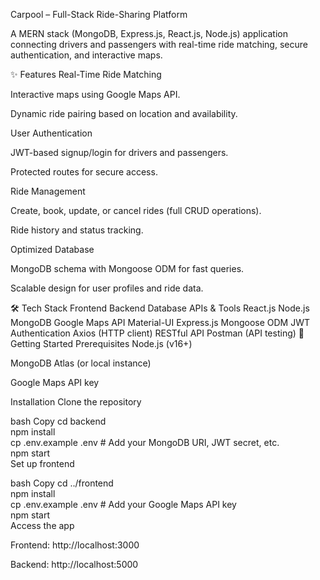 Carpool – Full-Stack Ride-Sharing Platform


A MERN stack (MongoDB, Express.js, React.js, Node.js) application connecting drivers and passengers with real-time ride matching, secure authentication, and interactive maps.

✨ Features
Real-Time Ride Matching

Interactive maps using Google Maps API.

Dynamic ride pairing based on location and availability.

User Authentication

JWT-based signup/login for drivers and passengers.

Protected routes for secure access.

Ride Management

Create, book, update, or cancel rides (full CRUD operations).

Ride history and status tracking.

Optimized Database

MongoDB schema with Mongoose ODM for fast queries.

Scalable design for user profiles and ride data.

🛠️ Tech Stack
Frontend	Backend	Database	APIs & Tools
React.js	Node.js	MongoDB	Google Maps API
Material-UI	Express.js	Mongoose ODM	JWT Authentication
Axios (HTTP client)	RESTful API		Postman (API testing)
🚀 Getting Started
Prerequisites
Node.js (v16+)

MongoDB Atlas (or local instance)

Google Maps API key

Installation
Clone the repository



bash
Copy
cd backend  
npm install  
cp .env.example .env  # Add your MongoDB URI, JWT secret, etc.  
npm start  
Set up frontend

bash
Copy
cd ../frontend  
npm install  
cp .env.example .env  # Add your Google Maps API key  
npm start  
Access the app

Frontend: http://localhost:3000

Backend: http://localhost:5000

